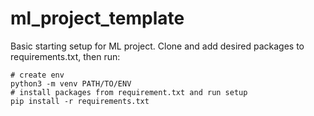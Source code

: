# ml_project_template

Basic starting setup for ML project. Clone and add desired packages to requirements.txt, then run:
```
# create env
python3 -m venv PATH/TO/ENV
# install packages from requirement.txt and run setup
pip install -r requirements.txt
```